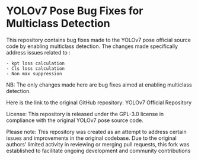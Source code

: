 # YOLOv7 Pose Bug Fixes for Multiclass Detection

This repository contains bug fixes made to the YOLOv7 pose official source code by enabling multiclass detection. The changes made specifically address issues related to :
    
    - kpt loss calculation
    - Cls loss calculation
    - Non max suppression 


NB: The only changes made here are bug fixes aimed at enabling multiclass detection.

Here is the link to the original GitHub repository: YOLOv7 Official Repository

License: This repository is released under the GPL-3.0 license in compliance with the original YOLOv7 pose source code.


Please note: This repository was created as an attempt to address certain issues and improvements in the original codebase. Due to the original authors' limited activity in reviewing or merging pull requests, this fork was established to facilitate ongoing development and community contributions
